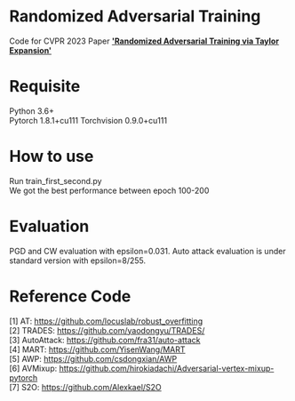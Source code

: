 # Randomized Adversarial Training
Code for CVPR 2023 Paper [**'Randomized Adversarial Training via Taylor Expansion'**](https://arxiv.org/abs/2303.10653)

# Requisite
Python 3.6+  
Pytorch 1.8.1+cu111
Torchvision 0.9.0+cu111

# How to use
Run train_first_second.py  
We got the best performance between epoch 100-200

# Evaluation
PGD and CW evaluation with epsilon=0.031. Auto attack evaluation is under standard version with epsilon=8/255.

# Reference Code
[1] AT: https://github.com/locuslab/robust_overfitting  
[2] TRADES: https://github.com/yaodongyu/TRADES/  
[3] AutoAttack: https://github.com/fra31/auto-attack  
[4] MART: https://github.com/YisenWang/MART  
[5] AWP: https://github.com/csdongxian/AWP  
[6] AVMixup: https://github.com/hirokiadachi/Adversarial-vertex-mixup-pytorch  
[7] S2O: https://github.com/Alexkael/S2O
